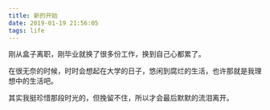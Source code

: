 ```yaml
---
title: 新的开始
date: 2019-01-19 21:56:05
tags: life
---
```


刚从盒子离职，刚毕业就换了很多份工作，换到自己心都累了。

在很无奈的时候，时时会想起在大学的日子，悠闲到腐烂的生活，也许那就是我理想中的生活吧。

其实我挺珍惜那段时光的，但挽留不住，所以才会最后默默的流泪离开。
